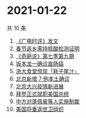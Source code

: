 # 2021-01-22

共 10 条

<!-- BEGIN -->
<!-- 最后更新时间 Fri Jan 22 2021 10:38:43 GMT+0800 (CST) -->
1. [《广电时评》发文](https://www.zhihu.com/search?q=广电封杀郑爽)
1. [春节返乡需持核酸检测证明](https://www.zhihu.com/search?q=春节返乡)
1. [《奇葩说》第七季第九期](https://www.zhihu.com/search?q=奇葩说)
1. [坂本龙一确诊直肠癌](https://www.zhihu.com/search?q=坂本龙一)
1. [浙大食堂惊现「耗子尾汁」](https://www.zhihu.com/search?q=浙大食堂)
1. [北京新增 7 例本土确诊](https://www.zhihu.com/search?q=大兴疫情)
1. [北京大兴疫情新进展](https://www.zhihu.com/search?q=大兴疫情)
1. [拜登正式就职美国总统](https://www.zhihu.com/search?q=拜登就职美国总统)
1. [中方对蓬佩奥等人实施制裁](https://www.zhihu.com/search?q=制裁蓬佩奥)
1. [美国将重返世卫组织](https://www.zhihu.com/search?q=美国重返世卫组织)
<!-- END -->
